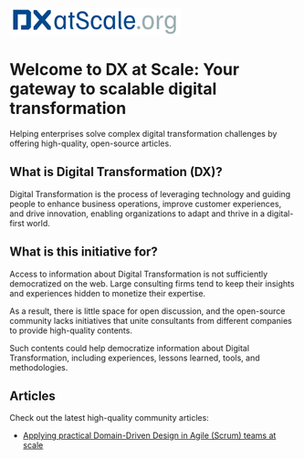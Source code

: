 ![DX at Scale"](resources/dxatscale_logo.jpg) 
# Welcome to DX at Scale: Your gateway to scalable digital transformation
Helping enterprises solve complex digital transformation challenges by offering high-quality, open-source articles.

## What is Digital Transformation (DX)?
Digital Transformation is the process of leveraging technology and guiding people to enhance business operations, improve customer experiences, and drive innovation, enabling organizations to adapt and thrive in a digital-first world.

## What is this initiative for?
Access to information about Digital Transformation is not sufficiently democratized on the web. Large consulting firms tend to keep their insights and experiences hidden to monetize their expertise. 

As a result, there is little space for open discussion, and the open-source community lacks initiatives that unite consultants from different companies to provide high-quality contents. 

Such contents could help democratize information about Digital Transformation, including experiences, lessons learned, tools, and methodologies.

## Articles
Check out the latest high-quality community articles:

- [Applying practical Domain-Driven Design in Agile (Scrum) teams at scale](articles/ddd-at-scale/)